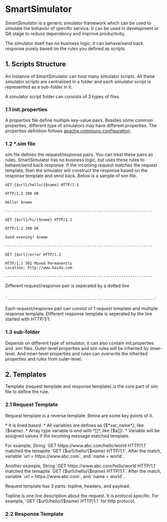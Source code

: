# SmartSimulator
*SmartSimulator* is a generic simulator framework which can be used to simulate the behavior of specific service. It can be used in development or QA stage to reduce dependency and improve productivity.

The simulator itself has no business logic, it can behave/send back response purely based on the rules you defined as scripts.

## 1. Scripts Structure
An instance of SmartSimulator can host many simulator scripts. All these simulator scripts are centralized in a folder and each simulator script is represented as a sub-folder in it.

A simulator script folder can consists of 3 types of files.
###	1.1 init.properties	
A properties file define multiple key-value pairs. Besides some common properties, different type of simulators may have different properties. The properties definition follows [apache commons-configuration](http://commons.apache.org/proper/commons-configuration).
###	1.2 *.sim file	
sim file defines the request/response pairs. You can treat these pairs as rules. SmartSimulator has no business logic, but uses these rules to behave/send back response. If the incoming request matches the request template, then the simulator will construct the response  based on the response template and send back. Below is a sample of sim file.

```
GET {$url}/hello/{$name} HTTP/1.1

HTTP/1.1 200 OK

Hello! $name

------------------------------------------------------------------

GET {$url}/hi/{$name} HTTP/1.1

HTTP/1.1 200 OK

Good evening! $name

------------------------------------------------------------------

GET {$url}/error HTTP/1.1

HTTP/1.1 301 Moved Permanently
Location: http://www.baidu.com

------------------------------------------------------------------

```

Different request/response pair is seperated by a dotted line
<p><code>
`------------------------------------------------------------------`
</code></p>

Each request/response pair can consist of 1 request template and multiple response template. Different response template is seperated by the line started with *HTTP/1/1*.


###	1.3 sub-folder	
Depends on different type of simulator, it can also contain init.properties and .sim files. Outer-level properties and sim rules will be inherited by inner-level. And inner-level properties and rules can overwrite the inherited properties and rules from outer-level.

## 2. Templates
Template (request template and response template) is the core part of sim file to define the rule. 
### 2.1 Request Template
Request template is a reverse template. Below are some key points of it.
<p>
* It is lined based. 
* All variables are defines as {$*var_name*}, like {$name}.
* Array type variable is end with *[]*, like {$a[]}.
* Variable will be assigned values if the incoming message matched template.
</p>
<p>For example, String `GET https://www.abc.com/hello/world HTTP/1.1` matched the temaplte `GET {$url}/hello/{$name} HTTP/1.1`. After the match, variable `url = https://www.abc.com`, and `name = world`.</p>

<p>Another example, String `GET https://www.abc.com/hello/world HTTP/1.1` matched the temaplte `GET {$url}/hello/{$name} HTTP/1.1`. After the match, variable `url = https://www.abc.com`, and `name = world`.</p>
Request template has 3 parts: topline, headers, and payload.
<p>Topline is one line description about the request. It is protocol specific. For example, `GET {$url}/hello/{$name} HTTP/1.1` for http protocol.</p>

### 2.2 Response Template